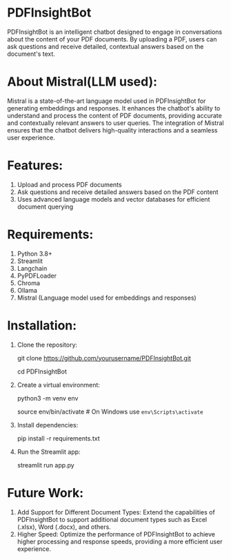 # PDFInsightBot
PDFInsightBot is an intelligent chatbot designed to engage in conversations about the content of your PDF documents. By uploading a PDF, users can ask questions and receive detailed, contextual answers based on the document's text. 

# About Mistral(LLM used):
Mistral is a state-of-the-art language model used in PDFInsightBot for generating embeddings and responses. It enhances the chatbot's ability to understand and process the content of PDF documents, providing accurate and contextually relevant answers to user queries. The integration of Mistral ensures that the chatbot delivers high-quality interactions and a seamless user experience.

# Features:
1. Upload and process PDF documents
2. Ask questions and receive detailed answers based on the PDF content
3. Uses advanced language models and vector databases for efficient document querying

# Requirements:
1. Python 3.8+
2. Streamlit
3. Langchain
4. PyPDFLoader
5. Chroma
6. Ollama
7. Mistral (Language model used for embeddings and responses)
   
# Installation:

1. Clone the repository:
   
    git clone https://github.com/yourusername/PDFInsightBot.git
   
    cd PDFInsightBot
   
2. Create a virtual environment:
   
    python3 -m venv env
   
    source env/bin/activate  # On Windows use `env\Scripts\activate`
   
3. Install dependencies:
   
    pip install -r requirements.txt
   
4. Run the Streamlit app:
   
    streamlit run app.py

# Future Work:
1. Add Support for Different Document Types: Extend the capabilities of PDFInsightBot to support additional document types such as Excel (.xlsx), Word (.docx), and others.
2. Higher Speed: Optimize the performance of PDFInsightBot to achieve higher processing and response speeds, providing a more efficient user experience.
